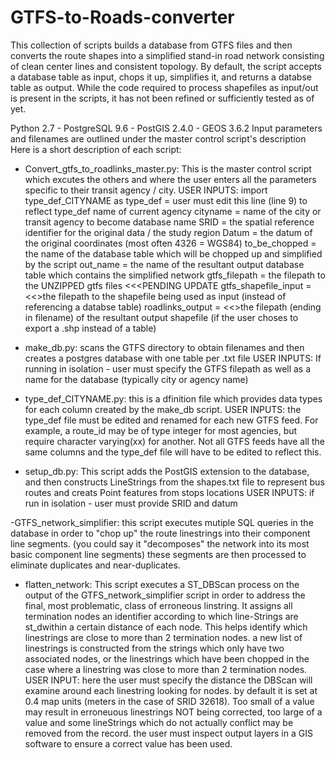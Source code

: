 # GTFS-to-Roads-converter
This collection of scripts builds a database from GTFS files and then converts the route shapes into a simplified stand-in road network consisting of clean center lines and consistent topology. By default, the script accepts a database table as input, chops it up, simplifies it, and returns a databse table as output. While the code required to process shapefiles as input/out is present in the scripts, it has not been refined or sufficiently tested as of yet. 

Python 2.7 - PostgreSQL 9.6 - PostGIS 2.4.0 - GEOS 3.6.2
Input parameters and filenames are outlined under the master control script's description
Here is a short description of each script:

- Convert_gtfs_to_roadlinks_master.py: This is the master control script which excutes the others and where the user enters all the parameters specific to their transit agency / city.
  USER INPUTS: import type_def_CITYNAME as type_def  = user must edit this line (line 9) to reflect type_def name of current agency
               cityname = name of the city or transit agency to become database name
               SRID = the spatial reference identifier for the original data / the study region
               Datum = the datum of the original coordinates (most often 4326 = WGS84)
               to_be_chopped = the name of the database table which will be chopped up and simplified by the script
               out_name = the name of the resultant output database table which contains the simplified network
               gtfs_filepath = the filepath to the UNZIPPED gtfs files <<<PENDING UPDATE
               gtfs_shapefile_input = <<<PENDING UPDATE>>the filepath to the shapefile being used as input (instead of referencing
               a databse table)
               roadlinks_output = <<<PENDING UPDATE>>the filepath (ending in filename) of the resultant output shapefile (if the
               user choses to export a .shp instead of a table)

- make_db.py: scans the GTFS directory to obtain filenames and then creates a postgres database with one table per .txt file
  USER INPUTS: If running in isolation - user must specify the GTFS filepath as well as a name for the database (typically city or agency name)

- type_def_CITYNAME.py: this is a dfinition file which provides data types for each column created by the make_db script.
  USER INPUTS: the type_def file must be edited and renamed for each new GTFS feed. For example, a route_id may be of type integer for most agencies, but require character varying(xx) for another. Not all GTFS feeds have all the same columns and the type_def file will have to be edited to reflect this. 

- setup_db.py: This script adds the PostGIS extension to the database, and then constructs LineStrings from the shapes.txt file to represent bus routes and creats Point features from stops locations
  USER INPUTS: if run in isolation - user must provide SRID and datum 

-GTFS_network_simplifier: this script executes mutiple SQL queries in the database in order to "chop up" the route linestrings into their component line segments. (you could say it "decomposes" the network into its most basic component line segments) these segments are then processed to eliminate duplicates and near-duplicates.

- flatten_network: This script executes a ST_DBScan process on the output of the GTFS_network_simplifier script in order to address the final, most problematic, class of erroneous linstring. It assigns all termination nodes an identifier according to which line-Strings are st_dwithin a certain distance of each node. This helps identify which linestrings are close to more than 2 termination nodes. a new list of linestrings is constructed from the strings which only have two associated nodes, or the linestrings which have been chopped in the case where a linestring was close to more than 2 termination nodes. 
  USER INPUT: here the user must specify the distance the DBScan will examine around each linestring looking for nodes. by default it is set at 0.4 map units (meters in the case of SRID 32618). Too small of a value may result in erroneuous linestrings NOT being corrected, too large of a value and some lineStrings which do not actually conflict may be removed from the record. the user must inspect output layers in a GIS software to ensure a correct value has been used.
